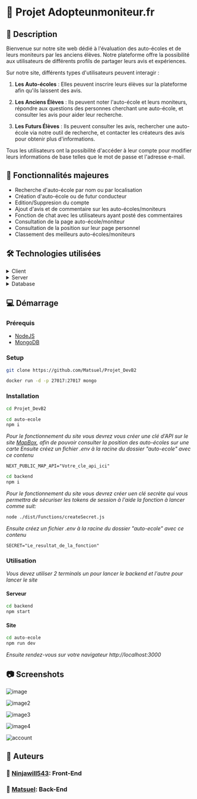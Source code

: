# 📖 Projet Adopteunmoniteur.fr

## 💬 Description

Bienvenue sur notre site web dédié à l'évaluation des auto-écoles et de leurs moniteurs par les anciens élèves. Notre plateforme offre la possibilité aux utilisateurs de différents profils de partager leurs avis et expériences. 

Sur notre site, différents types d'utilisateurs peuvent interagir :

1. **Les Auto-écoles** : Elles peuvent inscrire leurs élèves sur la plateforme afin qu'ils laissent des avis. 

2. **Les Anciens Élèves** : Ils peuvent noter l'auto-école et leurs moniteurs, répondre aux questions des personnes cherchant une auto-école, et consulter les avis pour aider leur recherche.

3. **Les Futurs Élèves** : Ils peuvent consulter les avis, rechercher une auto-école via notre outil de recherche, et contacter les créateurs des avis pour obtenir plus d'informations.

Tous les utilisateurs ont la possibilité d'accéder à leur compte pour modifier leurs informations de base telles que le mot de passe et l'adresse e-mail.

## 🔋 Fonctionnalités majeures

- Recherche d'auto-école par nom ou par localisation
- Création d'auto-école ou de futur conducteur
- Edition/Suppresion du compte
- Ajout d'avis et de commentaire sur les auto-écoles/moniteurs
- Fonction de chat avec les utilisateurs ayant posté des commentaires
- Consultation de la page auto-école/moniteur
- Consultation de la position sur leur page personnel
- Classement des meilleurs auto-écoles/moniteurs

## 🛠 Technologies utilisées

<details>
  <summary>Client</summary>
  <ul>
    <li><a href="https://nextjs.org/">Next.js</a></li>
    <li><a href="">CSS</a></li>
  </ul>
</details>

<details>
  <summary>Server</summary>
  <ul>
    <li><a href="https://expressjs.com/">Express.js</a></li>
    <li><a href="https://www.typescriptlang.org/">Typescript</a></li>
  </ul>
</details>

<details>
<summary>Database</summary>
  <ul>
    <li><a href="https://www.mongodb.com/">MongoDB</a></li>
  </ul>
</details>

## 💻 Démarrage

### Prérequis

<ul>
    <li><a href="https://nodejs.org/en/download/current">NodeJS</a></li>
    <li><a href="https://www.mongodb.com/">MongoDB</a></li>
  </ul>

### Setup

```bash
git clone https://github.com/Matsuel/Projet_DevB2
```

```bash
docker run -d -p 27017:27017 mongo
```

### Installation

```bash
cd Projet_DevB2
```

```bash
cd auto-ecole
npm i
```

*Pour le fonctionnement du site vous devrez vous créer une clé d'API sur le site [MapBox](https://account.mapbox.com/), afin de pouvoir consulter la position des auto-écoles sur une carte*
*Ensuite créez un fichier .env à la racine du dossier "auto-ecole" avec ce contenu*

```.env
NEXT_PUBLIC_MAP_API="Votre_cle_api_ici"
```

```bash
cd backend
npm i
```

*Pour le fonctionnement du site vous devrez créer uen clé secrète qui vous permettra de sécuriser les tokens de session à l'aide la fonction à lancer comme suit:*

```bash
node ./dist/Functions/createSecret.js
```

*Ensuite créez un fichier .env à la racine du dossier "auto-ecole" avec ce contenu*

```.env
SECRET="Le_resultat_de_la_fonction"
```

### Utilisation

*Vous devez utiliser 2 terminals un pour lancer le backend et l'autre pour lancer le site*


#### Serveur
```bash
cd backend
npm start
```

#### Site

```bash
cd auto-ecole
npm run dev
```

*Ensuite rendez-vous sur votre navigateur http://localhost:3000*

## 📷 Screenshots
![image](https://github.com/Matsuel/Projet_DevB2/assets/112950582/89838420-48e8-49ff-a4b0-b103f5af0213)

![image2](https://github.com/Matsuel/Projet_DevB2/assets/112950582/2b6b9626-a2ac-4850-aa25-ee4e972707b6)

![image3](https://github.com/Matsuel/Projet_DevB2/assets/112950582/46e02a88-ce11-4d86-b416-346c369d33c8)

![image4](https://github.com/Matsuel/Projet_DevB2/assets/112950582/71137558-e56a-4bab-a66a-d19137e655e6)

![account](https://github.com/Matsuel/Projet_DevB2/assets/75479794/874cdca8-5f77-487d-b194-877dd90f991c)

## 👥 Auteurs

### 👤 [Ninjawill543](https://github.com/ninjawill543): Front-End
### 👤 [Matsuel](https://github.com/Matsuel): Back-End


